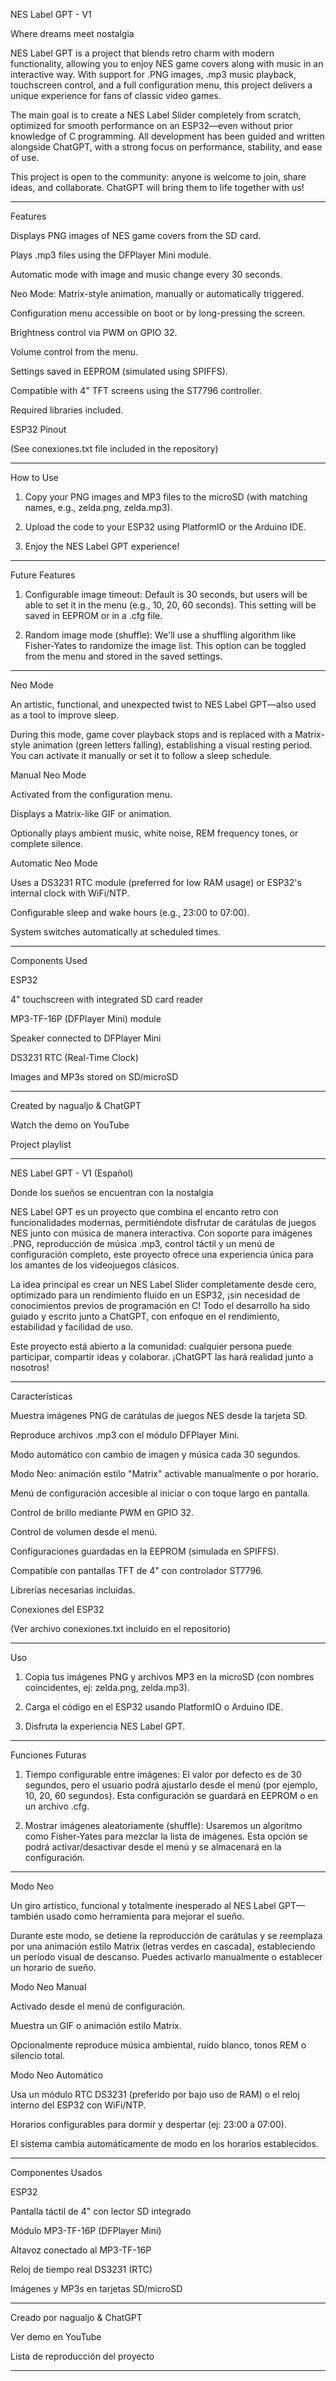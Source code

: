 NES Label GPT - V1

Where dreams meet nostalgia

NES Label GPT is a project that blends retro charm with modern functionality, allowing you to enjoy NES game covers along with music in an interactive way. With support for .PNG images, .mp3 music playback, touchscreen control, and a full configuration menu, this project delivers a unique experience for fans of classic video games.

The main goal is to create a NES Label Slider completely from scratch, optimized for smooth performance on an ESP32—even without prior knowledge of C programming. All development has been guided and written alongside ChatGPT, with a strong focus on performance, stability, and ease of use.

This project is open to the community: anyone is welcome to join, share ideas, and collaborate. ChatGPT will bring them to life together with us!


---

Features

Displays PNG images of NES game covers from the SD card.

Plays .mp3 files using the DFPlayer Mini module.

Automatic mode with image and music change every 30 seconds.

Neo Mode: Matrix-style animation, manually or automatically triggered.

Configuration menu accessible on boot or by long-pressing the screen.

Brightness control via PWM on GPIO 32.

Volume control from the menu.

Settings saved in EEPROM (simulated using SPIFFS).

Compatible with 4" TFT screens using the ST7796 controller.

Required libraries included.


ESP32 Pinout

(See conexiones.txt file included in the repository)


---

How to Use

1. Copy your PNG images and MP3 files to the microSD (with matching names, e.g., zelda.png, zelda.mp3).


2. Upload the code to your ESP32 using PlatformIO or the Arduino IDE.


3. Enjoy the NES Label GPT experience!




---

Future Features

1. Configurable image timeout: Default is 30 seconds, but users will be able to set it in the menu (e.g., 10, 20, 60 seconds). This setting will be saved in EEPROM or in a .cfg file.


2. Random image mode (shuffle): We'll use a shuffling algorithm like Fisher-Yates to randomize the image list. This option can be toggled from the menu and stored in the saved settings.




---

Neo Mode

An artistic, functional, and unexpected twist to NES Label GPT—also used as a tool to improve sleep.

During this mode, game cover playback stops and is replaced with a Matrix-style animation (green letters falling), establishing a visual resting period. You can activate it manually or set it to follow a sleep schedule.

Manual Neo Mode

Activated from the configuration menu.

Displays a Matrix-like GIF or animation.

Optionally plays ambient music, white noise, REM frequency tones, or complete silence.


Automatic Neo Mode

Uses a DS3231 RTC module (preferred for low RAM usage) or ESP32's internal clock with WiFi/NTP.

Configurable sleep and wake hours (e.g., 23:00 to 07:00).

System switches automatically at scheduled times.



---

Components Used

ESP32

4" touchscreen with integrated SD card reader

MP3-TF-16P (DFPlayer Mini) module

Speaker connected to DFPlayer Mini

DS3231 RTC (Real-Time Clock)

Images and MP3s stored on SD/microSD



---

Created by nagualjo & ChatGPT

Watch the demo on YouTube

Project playlist


---

NES Label GPT - V1 (Español)

Donde los sueños se encuentran con la nostalgia

NES Label GPT es un proyecto que combina el encanto retro con funcionalidades modernas, permitiéndote disfrutar de carátulas de juegos NES junto con música de manera interactiva. Con soporte para imágenes .PNG, reproducción de música .mp3, control táctil y un menú de configuración completo, este proyecto ofrece una experiencia única para los amantes de los videojuegos clásicos.

La idea principal es crear un NES Label Slider completamente desde cero, optimizado para un rendimiento fluido en un ESP32, ¡sin necesidad de conocimientos previos de programación en C! Todo el desarrollo ha sido guiado y escrito junto a ChatGPT, con enfoque en el rendimiento, estabilidad y facilidad de uso.

Este proyecto está abierto a la comunidad: cualquier persona puede participar, compartir ideas y colaborar. ¡ChatGPT las hará realidad junto a nosotros!


---

Características

Muestra imágenes PNG de carátulas de juegos NES desde la tarjeta SD.

Reproduce archivos .mp3 con el módulo DFPlayer Mini.

Modo automático con cambio de imagen y música cada 30 segundos.

Modo Neo: animación estilo "Matrix" activable manualmente o por horario.

Menú de configuración accesible al iniciar o con toque largo en pantalla.

Control de brillo mediante PWM en GPIO 32.

Control de volumen desde el menú.

Configuraciones guardadas en la EEPROM (simulada en SPIFFS).

Compatible con pantallas TFT de 4" con controlador ST7796.

Librerías necesarias incluidas.


Conexiones del ESP32

(Ver archivo conexiones.txt incluido en el repositorio)


---

Uso

1. Copia tus imágenes PNG y archivos MP3 en la microSD (con nombres coincidentes, ej: zelda.png, zelda.mp3).


2. Carga el código en el ESP32 usando PlatformIO o Arduino IDE.


3. Disfruta la experiencia NES Label GPT.




---

Funciones Futuras

1. Tiempo configurable entre imágenes: El valor por defecto es de 30 segundos, pero el usuario podrá ajustarlo desde el menú (por ejemplo, 10, 20, 60 segundos). Esta configuración se guardará en EEPROM o en un archivo .cfg.


2. Mostrar imágenes aleatoriamente (shuffle): Usaremos un algoritmo como Fisher-Yates para mezclar la lista de imágenes. Esta opción se podrá activar/desactivar desde el menú y se almacenará en la configuración.




---

Modo Neo

Un giro artístico, funcional y totalmente inesperado al NES Label GPT—también usado como herramienta para mejorar el sueño.

Durante este modo, se detiene la reproducción de carátulas y se reemplaza por una animación estilo Matrix (letras verdes en cascada), estableciendo un período visual de descanso. Puedes activarlo manualmente o establecer un horario de sueño.

Modo Neo Manual

Activado desde el menú de configuración.

Muestra un GIF o animación estilo Matrix.

Opcionalmente reproduce música ambiental, ruido blanco, tonos REM o silencio total.


Modo Neo Automático

Usa un módulo RTC DS3231 (preferido por bajo uso de RAM) o el reloj interno del ESP32 con WiFi/NTP.

Horarios configurables para dormir y despertar (ej: 23:00 a 07:00).

El sistema cambia automáticamente de modo en los horarios establecidos.



---

Componentes Usados

ESP32

Pantalla táctil de 4" con lector SD integrado

Módulo MP3-TF-16P (DFPlayer Mini)

Altavoz conectado al MP3-TF-16P

Reloj de tiempo real DS3231 (RTC)

Imágenes y MP3s en tarjetas SD/microSD



---

Creado por nagualjo & ChatGPT

Ver demo en YouTube

Lista de reproducción del proyecto


---


